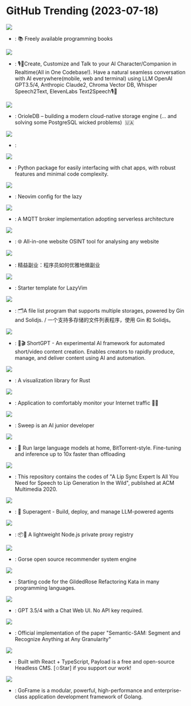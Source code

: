 # GitHub Trending (2023-07-18)

![](https://img.shields.io/badge/none-New%202-green?style=flat-square&logo=appveyor)
- [](https://github.comundefined): 📚 Freely available programming books

![](https://img.shields.io/badge/Swift-New%20589-green?style=flat-square&logo=appveyor)
- [](https://github.comundefined): 🎙️🤖Create, Customize and Talk to your AI Character/Companion in Realtime(All in One Codebase!). Have a natural seamless conversation with AI everywhere(mobile, web and terminal) using LLM OpenAI GPT3.5/4, Anthropic Claude2, Chroma Vector DB, Whisper Speech2Text, ElevenLabs Text2Speech🎙️🤖

![](https://img.shields.io/badge/C-New%2052-green?style=flat-square&logo=appveyor)
- [](https://github.comundefined): OrioleDB – building a modern cloud-native storage engine (... and solving some PostgreSQL wicked problems)  🇺🇦

![](https://img.shields.io/badge/Python-New%20159-green?style=flat-square&logo=appveyor)
- [](https://github.comundefined): 

![](https://img.shields.io/badge/Python-New%2083-green?style=flat-square&logo=appveyor)
- [](https://github.comundefined): Python package for easily interfacing with chat apps, with robust features and minimal code complexity.

![](https://img.shields.io/badge/Lua-New%20206-green?style=flat-square&logo=appveyor)
- [](https://github.comundefined): Neovim config for the lazy

![](https://img.shields.io/badge/Java-New%2014-green?style=flat-square&logo=appveyor)
- [](https://github.comundefined): A MQTT broker implementation adopting serverless architecture

![](https://img.shields.io/badge/TypeScript-New%2069-green?style=flat-square&logo=appveyor)
- [](https://github.comundefined): 🌐 All-in-one website OSINT tool for analysing any website

![](https://img.shields.io/badge/none-New%20550-green?style=flat-square&logo=appveyor)
- [](https://github.comundefined): 精益副业：程序员如何优雅地做副业

![](https://img.shields.io/badge/Lua-New%202-green?style=flat-square&logo=appveyor)
- [](https://github.comundefined): Starter template for LazyVim

![](https://img.shields.io/badge/Go-New%2045-green?style=flat-square&logo=appveyor)
- [](https://github.comundefined): 🗂️A file list program that supports multiple storages, powered by Gin and Solidjs. / 一个支持多存储的文件列表程序，使用 Gin 和 Solidjs。

![](https://img.shields.io/badge/Python-New%20119-green?style=flat-square&logo=appveyor)
- [](https://github.comundefined): 🚀🎬 ShortGPT - An experimental AI framework for automated short/video content creation. Enables creators to rapidly produce, manage, and deliver content using AI and automation.

![](https://img.shields.io/badge/Rust-New%20151-green?style=flat-square&logo=appveyor)
- [](https://github.comundefined): A visualization library for Rust

![](https://img.shields.io/badge/Rust-New%20162-green?style=flat-square&logo=appveyor)
- [](https://github.comundefined): Application to comfortably monitor your Internet traffic 🕵️‍♂️

![](https://img.shields.io/badge/Python-New%20118-green?style=flat-square&logo=appveyor)
- [](https://github.comundefined): Sweep is an AI junior developer

![](https://img.shields.io/badge/Python-New%2061-green?style=flat-square&logo=appveyor)
- [](https://github.comundefined): 🌸 Run large language models at home, BitTorrent-style. Fine-tuning and inference up to 10x faster than offloading

![](https://img.shields.io/badge/Python-New%2065-green?style=flat-square&logo=appveyor)
- [](https://github.comundefined): This repository contains the codes of "A Lip Sync Expert Is All You Need for Speech to Lip Generation In the Wild", published at ACM Multimedia 2020.

![](https://img.shields.io/badge/JavaScript-New%2024-green?style=flat-square&logo=appveyor)
- [](https://github.comundefined): 🥷 Superagent - Build, deploy, and manage LLM-powered agents

![](https://img.shields.io/badge/TypeScript-New%204-green?style=flat-square&logo=appveyor)
- [](https://github.comundefined): 📦🔐 A lightweight Node.js private proxy registry

![](https://img.shields.io/badge/Go-New%20219-green?style=flat-square&logo=appveyor)
- [](https://github.comundefined): Gorse open source recommender system engine

![](https://img.shields.io/badge/C%2B%2B-New%205-green?style=flat-square&logo=appveyor)
- [](https://github.comundefined): Starting code for the GildedRose Refactoring Kata in many programming languages.

![](https://img.shields.io/badge/Python-New%20130-green?style=flat-square&logo=appveyor)
- [](https://github.comundefined): GPT 3.5/4 with a Chat Web UI. No API key required.

![](https://img.shields.io/badge/Python-New%2087-green?style=flat-square&logo=appveyor)
- [](https://github.comundefined): Official implementation of the paper "Semantic-SAM: Segment and Recognize Anything at Any Granularity"

![](https://img.shields.io/badge/TypeScript-New%2010-green?style=flat-square&logo=appveyor)
- [](https://github.comundefined): Built with React + TypeScript, Payload is a free and open-source Headless CMS. [✩Star] if you support our work!

![](https://img.shields.io/badge/Go-New%2012-green?style=flat-square&logo=appveyor)
- [](https://github.comundefined): GoFrame is a modular, powerful, high-performance and enterprise-class application development framework of Golang.

